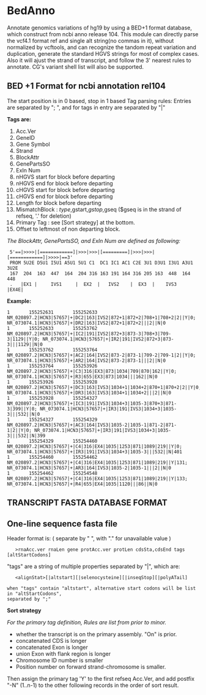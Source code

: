 BedAnno
=======

Annotate genomics variations of hg19 by using a BED+1 format database, 
which construct from ncbi anno release 104. This module can directly 
parse the vcf4.1 format ref and single alt string(no commas in it),
without normalized by vcftools, and can recognize the tandom repeat 
variation and duplication, generate the standard HGVS strings for 
most of complex cases. Also it will ajust the strand of transcript,
and follow the 3' nearest rules to annotate. CG's variant shell list
will also be supported.

BED +1 Format for ncbi annotation rel104
----------------------------------------
The start position is in 0 based, stop in 1 based
Tag parsing rules: Entries are separated by "; ", and for tags in entry are separated by "|"

**Tags are:**

1.  Acc.Ver
2.  GeneID
3.  Gene Symbol
4.  Strand
5.  BlockAttr
6.  GenePartsSO
7.  ExIn Num
8.  nHGVS start for block before departing
9.  nHGVS end for block before departing
10. cHGVS start for block before departing
11. cHGVS end for block before departing
12. Length for block before departing
13. MismatchBlock :  $type,$gstart,$gstop,$gseq 
                     ($gseq is in the strand of refseq, '.' for deletion)
14. Primary Tag   :  see [Sort strategy] at the bottom.
15. Offset to leftmost of non departing block.

*The BlockAttr, GenePartsSO, and ExIn Num are defined as following:*

     5'==|>>>>|[============]|>>>|>>>|[=========]|>>>|>>>|[============]|>>>>|==3'
     PROM 5U2E D5U1 I5U1 A5U1 5U1 C1  DC1 IC1 AC1 C2E 3U1 D3U1 I3U1 A3U1 3U2E
     167  204  163  447  164  204 316 163 191 164 316 205 163  448  164  448
     .   |EX1 |     IVS1     |  EX2  |   IVS2    |  EX3  |    IVS3      |EX4E|               


**Example:**

    1       155252631       155252633       NM_020897.2|HCN3|57657|+|DC2|163|IVS2|872+1|872+2|708+1|708+2|2||Y|0; NR_073074.1|HCN3|57657|+|DR2|163|IVS2|872+1|872+2|||2||N|0
    1       155252633       155253762       NM_020897.2|HCN3|57657|+|IC2|191|IVS2|872+3|873-3|708+3|709-3|1129||Y|0; NR_073074.1|HCN3|57657|+|IR2|191|IVS2|872+3|873-3|||1129||N|0
    1       155253762       155253764       NM_020897.2|HCN3|57657|+|AC2|164|IVS2|873-2|873-1|709-2|709-1|2||Y|0; NR_073074.1|HCN3|57657|+|AR2|164|IVS2|873-2|873-1|||2||N|0
    1       155253764       155253926       NM_020897.2|HCN3|57657|+|C3|316|EX3|873|1034|709|870|162||Y|0; NR_073074.1|HCN3|57657|+|R3|655|EX3|873|1034|||162||N|0
    1       155253926       155253928       NM_020897.2|HCN3|57657|+|DC3|163|IVS3|1034+1|1034+2|870+1|870+2|2||Y|0; NR_073074.1|HCN3|57657|+|DR3|163|IVS3|1034+1|1034+2|||2||N|0
    1       155253928       155254327       NM_020897.2|HCN3|57657|+|IC3|191|IVS3|1034+3|1035-3|870+3|871-3|399||Y|0; NR_073074.1|HCN3|57657|+|IR3|191|IVS3|1034+3|1035-3|||532||N|0
    1       155254327       155254329       NM_020897.2|HCN3|57657|+|AC3|164|IVS3|1035-2|1035-1|871-2|871-1|2||Y|0; NR_073074.1|HCN3|57657|+|IR3|191|IVS3|1034+3|1035-3|||532||N|399
    1       155254329       155254460       NM_020897.2|HCN3|57657|+|C4|316|EX4|1035|1253|871|1089|219||Y|0; NR_073074.1|HCN3|57657|+|IR3|191|IVS3|1034+3|1035-3|||532||N|401
    1       155254460       155254462       NM_020897.2|HCN3|57657|+|C4|316|EX4|1035|1253|871|1089|219||Y|131; NR_073074.1|HCN3|57657|+|AR3|164|IVS3|1035-2|1035-1|||2||N|0
    1       155254462       155254548       NM_020897.2|HCN3|57657|+|C4|316|EX4|1035|1253|871|1089|219||Y|133; NR_073074.1|HCN3|57657|+|R4|655|EX4|1035|1120|||86||N|0


TRANSCRIPT FASTA DATABASE FORMAT
--------------------------------

   One-line sequence fasta file
   ----------------------------
   Header format is: ( separate by " ", with "." for unavailable value )

       >rnaAcc.ver rnaLen gene protAcc.ver protLen cdsSta,cdsEnd tags [altStartCodons]

   "tags" are a string of multiple properties separated by "|", which are:

       <alignStat>[|altstart][|selenocysteine][|inseqStop][|polyATail]

    when "tags" contain "altstart", alternative start codons will be list in "altStartCodons",
    separated by ";"


**Sort strategy**

 *For the primary tag definition, Rules are list from prior to minor.*

- whether the transcript is on the primary assembly. "On" is prior.
- concatenated CDS is longer
- concatenated Exon is longer
- union Exon with flank region is longer
- Chromosome ID number is smaller
- Position number on forward strand-chromosome is smaller.

Then assign the primary tag 'Y' to the first refseq Acc.Ver, 
and add postfix "-N" (1..n-1) to the other following records
in the order of sort result.
